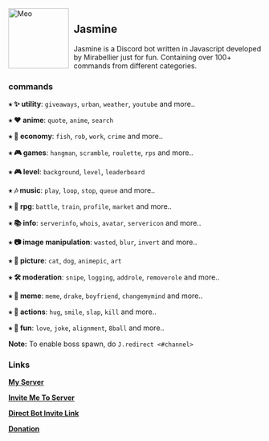 ﻿<img width="120" height="120" align="left" style="float: left; margin: 0 10px 0 0;" alt="Meo" src="https://www.jasminebot.xyz/favicon.jpg">

## __**Jasmine**__
Jasmine is a Discord bot written in Javascript developed by Mirabellier just for fun. Containing over 100+ commands from different categories.

### commands

**⭒ :sparkles: utility**: `giveaways`, `urban`, `weather`, `youtube` and more..

**⭒ :heart: anime**: `quote`, `anime`, `search`

**⭒ :tophat: economy**: `fish`, `rob`, `work`, `crime` and more..

**⭒ :video_game: games**: `hangman`, `scramble`, `roulette`, `rps` and more..

**⭒ :video_game: level**: `background`, `level`, `leaderboard`

**⭒ :notes: music**: `play`, `loop`, `stop`, `queue` and more..

**⭒ :japanese_ogre: rpg**: `battle`, `train`, `profile`, `market` and more..

**⭒ :books: info**: `serverinfo`, `whois`, `avatar`, `servericon` and more..

**⭒ :camera: image manipulation**: `wasted`, `blur`, `invert` and more..

**⭒ 📸 picture**: `cat`, `dog`, `animepic`, `art`

**⭒ 🛠️ moderation**: `snipe`, `logging`, `addrole`, `removerole` and more..

**⭒ :rofl: meme**: `meme`, `drake`, `boyfriend`, `changemymind` and more..

**⭒ :person_fencing: actions**: `hug`, `smile`, `slap`, `kill` and more..

**⭒ :jigsaw: fun**: `love`, `joke`, `alignment`, `8ball` and more..

**Note:** To enable boss spawn, do `J.redirect <#channel>`

### Links

**[My Server](https://discord.gg/s875Hry)**

**[Invite Me To Server](https://www.jasminebot.xyz/invite)**

**[Direct Bot Invite Link](https://discord.com/oauth2/authorize?client_id=636748567586930728&permissions=271625286&scope=bot)**

**[Donation](https://www.patreon.com/jasminebot)**


